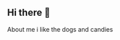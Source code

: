 ## Hi there 👋
About me i like the dogs and candies

<!--
**yeimikooc/yeimikooc** is a ✨ _special_ ✨ repository because its `README.md` (this file) appears on your GitHub profile.

Here are some ideas to get you started:

- 🔭 I’m currently studing on CETIS 104...
- 🌱 I am currently learning to program...
- 👯 I’m looking to collaborate on ...
- 🤔 I'm looking for help finding my calling....
- 💬 Ask me about cats, various rock bands, space, horror books and video games
- 📫How to reach me: with many topics of conversation ...
- 😄 Pronouns: yei, nat...
- ⚡ Fun fact: I love playing chase with my brother's puppy....
-->
